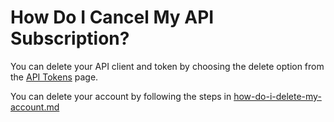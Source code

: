 # How Do I Cancel My API Subscription?

You can delete your API client and token by choosing the delete option from the [API Tokens](https://control.predicthq.com/tokens) page.

You can delete your account by following the steps in [how-do-i-delete-my-account.md](../account-management/how-do-i-delete-my-account.md "mention")


